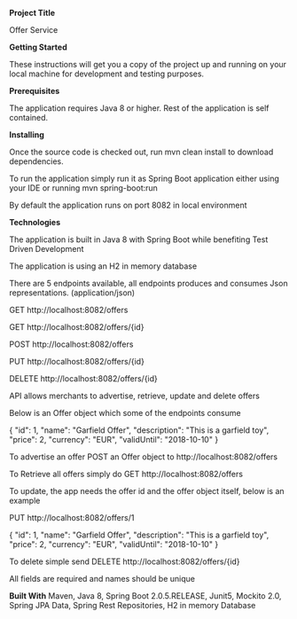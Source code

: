 **Project Title**

Offer Service

**Getting Started**

These instructions will get you a copy of the project up and running on your local machine for development and testing purposes.


**Prerequisites**

The application requires Java 8 or higher. Rest of the application is self contained. 

**Installing**

Once the source code is checked out, run mvn clean install to download dependencies. 

To run the application simply run it as Spring Boot application either using your IDE or running mvn spring-boot:run

By default the application runs on port 8082 in local environment

**Technologies**

The application is built in Java 8 with Spring Boot while benefiting Test Driven Development

The application is using an H2 in memory database

There are 5 endpoints available, all endpoints produces and consumes Json representations. (application/json) 

GET http://localhost:8082/offers

GET http://localhost:8082/offers/{id}

POST http://localhost:8082/offers

PUT http://localhost:8082/offers/{id}

DELETE http://localhost:8082/offers/{id}

API allows merchants to advertise, retrieve, update and delete offers

Below is an Offer object which some of the endpoints consume

{
  "id": 1,
  "name": "Garfield Offer",
  "description": "This is a garfield toy",
  "price": 2,
  "currency": "EUR",
  "validUntil": "2018-10-10"
}

To advertise an offer POST an Offer object to http://localhost:8082/offers

To Retrieve all offers simply do GET http://localhost:8082/offers

To update, the app needs the offer id and the offer object itself, below is an example

PUT http://localhost:8082/offers/1

{
  "id": 1,
  "name": "Garfield Offer",
  "description": "This is a garfield toy",
  "price": 2,
  "currency": "EUR",
  "validUntil": "2018-10-10"
}

To delete simple send 
DELETE http://localhost:8082/offers/{id}

All fields are required and names should be unique

**Built With**
Maven, 
Java 8,
Spring Boot 2.0.5.RELEASE,
Junit5,
Mockito 2.0,
Spring JPA Data,
Spring Rest Repositories,
H2 in memory Database

